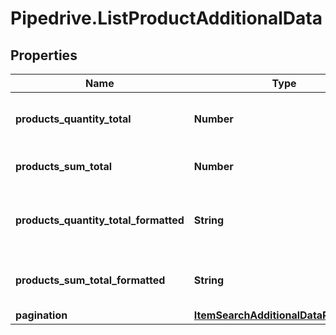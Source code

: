 # Pipedrive.ListProductAdditionalData

## Properties

Name | Type | Description | Notes
------------ | ------------- | ------------- | -------------
**products_quantity_total** | **Number** | The total quantity of the products | [optional] 
**products_sum_total** | **Number** | The total sum of the products | [optional] 
**products_quantity_total_formatted** | **String** | The total formatted quantity of the products | [optional] 
**products_sum_total_formatted** | **String** | The total formatted sum of the products | [optional] 
**pagination** | [**ItemSearchAdditionalDataPagination**](ItemSearchAdditionalDataPagination.md) |  | [optional] 


